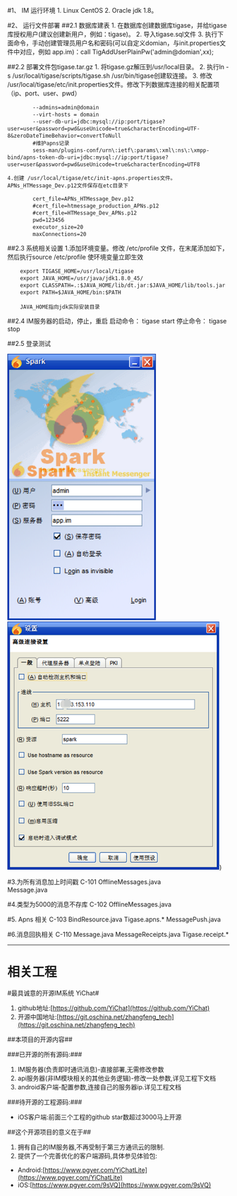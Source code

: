 #1、 IM 运行环境
	1. Linux CentOS
	2. Oracle jdk 1.8。

#2、 运行文件部署
##2.1 数据库建表
	1. 在数据库创建数据库tigase，并给tigase库授权用户(建议创建新用户，例如：tigase)。
	2. 导入tigase.sql文件
	3. 执行下面命令，手动创建管理员用户名和密码(可以自定义domian，与init.properties文件中对应，例如 app.im)：call TigAddUserPlainPw('admin@domian',xx);

##2.2 部署文件包tigase.tar.gz
	1. 将tigase.gz解压到/usr/local目录。
	2. 执行ln -s /usr/local/tigase/scripts/tigase.sh /usr/bin/tigase创建软连接。
	3. 修改 /usr/local/tigase/etc/init.properties文件。修改下列数据库连接的相关配置项（ip、port、user、pwd）
	
```
		--admins=admin@domain
		--virt-hosts = domain
		--user-db-uri=jdbc:mysql://ip:port/tigase?user=user&password=pwd&useUnicode=true&characterEncoding=UTF-8&zeroDateTimeBehavior=convertToNull
		#维护apns记录
		sess-man/plugins-conf/urn\:ietf\:params\:xml\:ns\:\xmpp-bind/apns-token-db-uri=jdbc:mysql://ip:port/tigase?user=user&password=pwd&useUnicode=true&characterEncoding=UTF8
```


	4.创建 /usr/local/tigase/etc/init-apns.properties文件。APNs_HTMessage_Dev.p12文件保存在etc目录下
```
		cert_file=APNs_HTMessage_Dev.p12
		#cert_file=htmessage_production_APNs.p12
		#cert_file=HTMessage_Dev_APNs.p12
		pwd=123456
		executor_size=20
		maxConnections=20
```


##2.3 系统相关设置
	1.添加环境变量。修改 /etc/profile 文件，在末尾添加如下，然后执行source /etc/profile 使环境变量立即生效
```
	export TIGASE_HOME=/usr/local/tigase
	export JAVA_HOME=/usr/java/jdk1.8.0_45/
	export CLASSPATH=.:$JAVA_HOME/lib/dt.jar:$JAVA_HOME/lib/tools.jar
	export PATH=$JAVA_HOME/bin:$PATH
	
	JAVA_HOME指向jdk实际安装目录
```
	
##2.4 IM服务器的启动，停止，重启
	启动命令： tigase start
 	停止命令： tigase stop
 	
##2.5 登录测试

![](/images/002.jpg)
![](/images/001.jpg))
	
#3.为所有消息加上时间戳 C-101
	 OfflineMessages.java  
	 Message.java	

#4.类型为5000的消息不存库 C-102
	OfflineMessages.java 
	
#5. Apns 相关 C-103
	BindResource.java
	Tigase.apns.*
	MessagePush.java
	
#6.消息回执相关 C-110
	Message.java
	MessageReceipts.java
	Tigase.receipt.*
	
	
	
----------
# 相关工程 #
 
#最具诚意的开源IM系统 YiChat#
1. github地址:[https://github.com/YiChat](https://github.com/YiChat)
2. 开源中国地址:[https://git.oschina.net/zhangfeng_tech](https://git.oschina.net/zhangfeng_tech)


##本项目的开源内容##


###已开源的所有源码:###
1. IM服务器(负责即时通讯消息)-直接部署,无需修改参数
2. api服务器(非IM模块相关的其他业务逻辑)-修改一处参数,详见工程下文档
3. android客户端-配置参数,连接自己的服务器ip.详见工程文档

###待开源的工程源码:###

- iOS客户端:前面三个工程的github star数超过3000马上开源

##这个开源项目的意义在于##
1. 拥有自己的IM服务器,不再受制于第三方通讯云的限制.
2. 提供了一个完善优化的客户端源码,具体参见体验包:
    
 - Android:[https://www.pgyer.com/YiChatLite](https://www.pgyer.com/YiChatLite)
 - iOS:[https://www.pgyer.com/9sVQ](https://www.pgyer.com/9sVQ)


	
	
	
	
	
	
	
	
	

